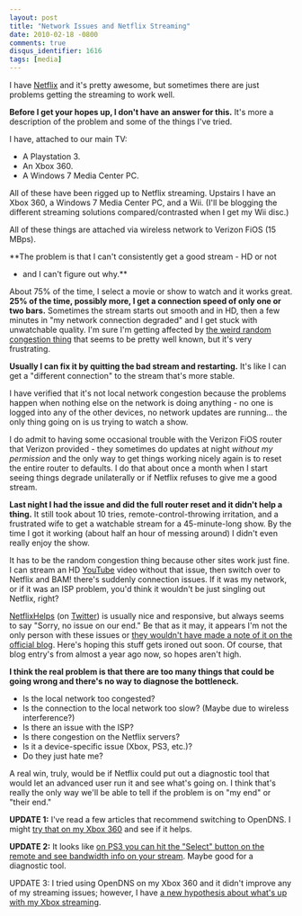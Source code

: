 ```yaml
---
layout: post
title: "Network Issues and Netflix Streaming"
date: 2010-02-18 -0800
comments: true
disqus_identifier: 1616
tags: [media]
---
```

I have [Netflix](http://www.netflix.com) and it's pretty awesome, but
sometimes there are just problems getting the streaming to work well.

**Before I get your hopes up, I don't have an answer for this.** It's
more a description of the problem and some of the things I've tried.

I have, attached to our main TV:

-   A Playstation 3.
-   An Xbox 360.
-   A Windows 7 Media Center PC.

All of these have been rigged up to Netflix streaming. Upstairs I have
an Xbox 360, a Windows 7 Media Center PC, and a Wii. (I'll be blogging
the different streaming solutions compared/contrasted when I get my Wii
disc.)

All of these things are attached via wireless network to Verizon FiOS
(15 MBps).

**The problem is that I can't consistently get a good stream - HD or not
- and I can't figure out why.**

About 75% of the time, I select a movie or show to watch and it works
great. **25% of the time, possibly more, I get a connection speed of
only one or two bars.** Sometimes the stream starts out smooth and in
HD, then a few minutes in "my network connection degraded" and I get
stuck with unwatchable quality. I'm sure I'm getting affected by [the
weird random congestion
thing](http://blog.netflix.com/2009/03/netflix-trying-for-consistent.html)
that seems to be pretty well known, but it's very frustrating.

**Usually I can fix it by quitting the bad stream and restarting.** It's
like I can get a "different connection" to the stream that's more
stable.

I have verified that it's not local network congestion because the
problems happen when nothing else on the network is doing anything - no
one is logged into any of the other devices, no network updates are
running... the only thing going on is us trying to watch a show.

I do admit to having some occasional trouble with the Verizon FiOS
router that Verizon provided - they sometimes do updates at night
*without my permission* and the only way to get things working nicely
again is to reset the entire router to defaults. I do that about once a
month when I start seeing things degrade unilaterally or if Netflix
refuses to give me a good stream.

**Last night I had the issue and did the full router reset and it didn't
help a thing.** It still took about 10 tries, remote-control-throwing
irritation, and a frustrated wife to get a watchable stream for a
45-minute-long show. By the time I got it working (about half an hour of
messing around) I didn't even really enjoy the show.

It has to be the random congestion thing because other sites work just
fine. I can stream an HD [YouTube](http://www.youtube.com) video without
that issue, then switch over to Netflix and BAM! there's suddenly
connection issues. If it was my network, or if it was an ISP problem,
you'd think it wouldn't be just singling out Netflix, right?

[NetflixHelps](http://twitter.com/netflixhelps) (on
[Twitter](http://www.twitter.com)) is usually nice and responsive, but
always seems to say "Sorry, no issue on our end." Be that as it may, it
appears I'm not the only person with these issues or [they wouldn't have
made a note of it on the official
blog](http://blog.netflix.com/2009/03/netflix-trying-for-consistent.html).
Here's hoping this stuff gets ironed out soon. Of course, that blog
entry's from almost a year ago now, so hopes aren't high.

**I think the real problem is that there are too many things that could
be going wrong and there's no way to diagnose the bottleneck.**

-   Is the local network too congested?
-   Is the connection to the local network too slow? (Maybe due to
    wireless interference?)
-   Is there an issue with the ISP?
-   Is there congestion on the Netflix servers?
-   Is it a device-specific issue (Xbox, PS3, etc.)?
-   Do they just hate me?

A real win, truly, would be if Netflix could put out a diagnostic tool
that would let an advanced user run it and see what's going on. I think
that's really the only way we'll be able to tell if the problem is on
"my end" or "their end."

**UPDATE 1:** I've read a few articles that recommend switching to
OpenDNS. I might [try that on my Xbox
360](http://www.opendns.com/support/article/223) and see if it helps.

**UPDATE 2:** It looks like [on PS3 you can hit the "Select" button on
the remote and see bandwidth info on your
stream](http://www.hackingnetflix.com/2010/02/press-select-on-ps3-remote-to-determine-netflix-streaming-speed.html).
Maybe good for a diagnostic tool.

UPDATE 3: I tried using OpenDNS on my Xbox 360 and it didn't improve any
of my streaming issues; however, I have [a new hypothesis about what's
up with my Xbox
streaming](/archive/2010/02/24/a-hypothesis-on-xbox-netflix-streaming.aspx).

